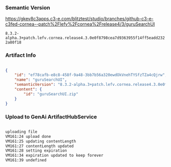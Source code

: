 ### Semantic Version

https://gkev8c3apps.c3-e.com/blitztest/studio/branches/github-c3-e-c3fed-cornea--patch%2Flefv%2Fcornea%2Frelease4/3/guruSearchUI

`8.3.2-alpha.3+patch.lefv.cornea.release4.3.0e0f8798cea7d9363955f14ff5eadd2322a80f18`

### Artifact Info

```json

{
    "id": "ef78cafb-e8c8-458f-9a48-3bb7b56a320ewdOkVnehTYSfzTZa4cQjrw",
    "name": "guruSearchUI",
    "semanticVersion": "8.3.2-alpha.3+patch.lefv.cornea.release4.3.0e0f8798cea7d9363955f14ff5eadd2322a80f18",
    "content": {
        "id": "guruSearchUI.zip"
    }
}

```

### Upload to GenAi ArtifactHubService

```txt

uploading file
VM161:24 upload done
VM161:25 updating contentLength
VM161:27 contentLength updated
VM161:28 setting expiration
VM161:34 expiration updated to keep forever
VM161:39 undefined

```

